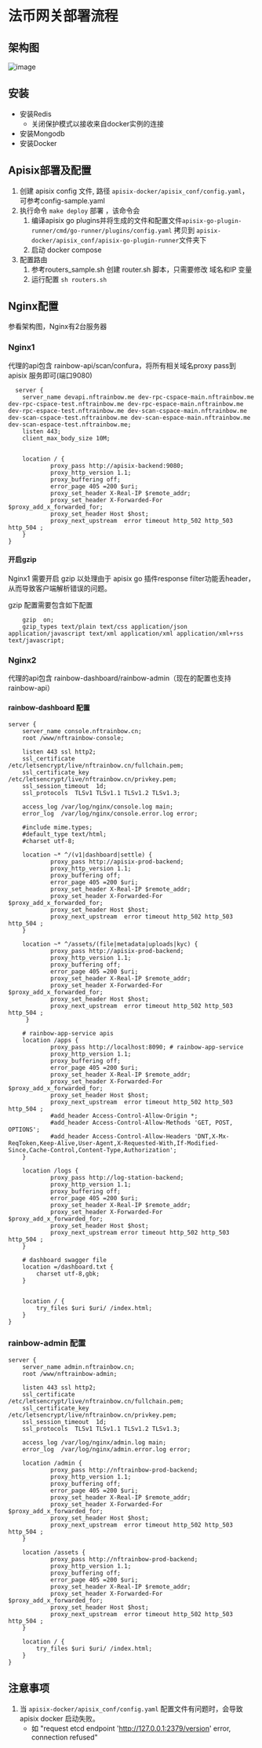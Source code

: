 # 法币网关部署流程

## 架构图

![image](/fiat-gateway.png)
## 安装
- 安装Redis
  - 关闭保护模式以接收来自docker实例的连接
- 安装Mongodb
- 安装Docker

## Apisix部署及配置
1. 创建 apisix config 文件, 路径 `apisix-docker/apisix_conf/config.yaml`，可参考config-sample.yaml
2. 执行命令 `make deploy` 部署 ，该命令会
   1. 编译apisix go plugins并将生成的文件和配置文件`apisix-go-plugin-runner/cmd/go-runner/plugins/config.yaml` 拷贝到 `apisix-docker/apisix_conf/apisix-go-plugin-runner`文件夹下
   2. 启动 docker compose
3. 配置路由
   1. 参考routers_sample.sh 创建 router.sh 脚本，只需要修改 域名和IP 变量
   2. 运行配置 `sh routers.sh`
   
## Nginx配置

参看架构图，Nginx有2台服务器

### Nginx1
代理的api包含 rainbow-api/scan/confura，将所有相关域名proxy pass到 apisix 服务即可(端口9080)
  
```nginx
  server {
    server_name devapi.nftrainbow.me dev-rpc-cspace-main.nftrainbow.me dev-rpc-cspace-test.nftrainbow.me dev-rpc-espace-main.nftrainbow.me dev-rpc-espace-test.nftrainbow.me dev-scan-cspace-main.nftrainbow.me dev-scan-cspace-test.nftrainbow.me dev-scan-espace-main.nftrainbow.me dev-scan-espace-test.nftrainbow.me;
    listen 443;
    client_max_body_size 10M;


    location / {
            proxy_pass http://apisix-backend:9080;
            proxy_http_version 1.1;
            proxy_buffering off;
            error_page 405 =200 $uri;
            proxy_set_header X-Real-IP $remote_addr;
            proxy_set_header X-Forwarded-For $proxy_add_x_forwarded_for;
            proxy_set_header Host $host;
            proxy_next_upstream  error timeout http_502 http_503 http_504 ;
    }
}
```

#### 开启gzip

Nginx1 需要开启 gzip 以处理由于 apisix go 插件response filter功能丢header，从而导致客户端解析错误的问题。

gzip 配置需要包含如下配置
```
    gzip  on;
    gzip_types text/plain text/css application/json application/javascript text/xml application/xml application/xml+rss text/javascript;
```

### Nginx2
代理的api包含 rainbow-dashboard/rainbow-admin（现在的配置也支持rainbow-api）

#### rainbow-dashboard 配置

```nginx
server {
    server_name console.nftrainbow.cn;
    root /www/nftrainbow-console;

    listen 443 ssl http2;
    ssl_certificate     /etc/letsencrypt/live/nftrainbow.cn/fullchain.pem;
    ssl_certificate_key  /etc/letsencrypt/live/nftrainbow.cn/privkey.pem;
    ssl_session_timeout  1d;
    ssl_protocols  TLSv1 TLSv1.1 TLSv1.2 TLSv1.3;

    access_log /var/log/nginx/console.log main;
    error_log  /var/log/nginx/console.error.log error;

    #include mime.types;
    #default_type text/html;
    #charset utf-8;

    location ~* ^/(v1|dashboard|settle) {
            proxy_pass http://apisix-prod-backend;
            proxy_http_version 1.1;
            proxy_buffering off;
            error_page 405 =200 $uri;
            proxy_set_header X-Real-IP $remote_addr;
            proxy_set_header X-Forwarded-For $proxy_add_x_forwarded_for;
            proxy_set_header Host $host;
            proxy_next_upstream  error timeout http_502 http_503 http_504 ;
    }

    location ~* ^/assets/(file|metadata|uploads|kyc) {
            proxy_pass http://apisix-prod-backend;
            proxy_http_version 1.1;
            proxy_buffering off;
            error_page 405 =200 $uri;
            proxy_set_header X-Real-IP $remote_addr;
            proxy_set_header X-Forwarded-For $proxy_add_x_forwarded_for;
            proxy_set_header Host $host;
            proxy_next_upstream  error timeout http_502 http_503 http_504 ;
     }

    # rainbow-app-service apis
    location /apps {
            proxy_pass http://localhost:8090; # rainbow-app-service
            proxy_http_version 1.1;
            proxy_buffering off;
            error_page 405 =200 $uri;
            proxy_set_header X-Real-IP $remote_addr;
            proxy_set_header X-Forwarded-For $proxy_add_x_forwarded_for;
            proxy_set_header Host $host;
            proxy_next_upstream  error timeout http_502 http_503 http_504 ;
            #add_header Access-Control-Allow-Origin *;
            #add_header Access-Control-Allow-Methods 'GET, POST, OPTIONS';
            #add_header Access-Control-Allow-Headers 'DNT,X-Mx-ReqToken,Keep-Alive,User-Agent,X-Requested-With,If-Modified-Since,Cache-Control,Content-Type,Authorization';
    }

    location /logs {
            proxy_pass http://log-station-backend;
            proxy_http_version 1.1;
            proxy_buffering off;
            error_page 405 =200 $uri;
            proxy_set_header X-Real-IP $remote_addr;
            proxy_set_header X-Forwarded-For $proxy_add_x_forwarded_for;
            proxy_set_header Host $host;
            proxy_next_upstream error timeout http_502 http_503 http_504 ;
    }

    # dashboard swagger file
    location =/dashboard.txt {
        charset utf-8,gbk;
    }


    location / {
        try_files $uri $uri/ /index.html;
    }
}
```
### rainbow-admin 配置
```nginx
server {
    server_name admin.nftrainbow.cn;
    root /www/nftrainbow-admin;

    listen 443 ssl http2;
    ssl_certificate     /etc/letsencrypt/live/nftrainbow.cn/fullchain.pem;
    ssl_certificate_key  /etc/letsencrypt/live/nftrainbow.cn/privkey.pem;
    ssl_session_timeout  1d;
    ssl_protocols  TLSv1 TLSv1.1 TLSv1.2 TLSv1.3;

    access_log /var/log/nginx/admin.log main;
    error_log  /var/log/nginx/admin.error.log error;

    location /admin {
            proxy_pass http://nftrainbow-prod-backend;
            proxy_http_version 1.1;
            proxy_buffering off;
            error_page 405 =200 $uri;
            proxy_set_header X-Real-IP $remote_addr;
            proxy_set_header X-Forwarded-For $proxy_add_x_forwarded_for;
            proxy_set_header Host $host;
            proxy_next_upstream  error timeout http_502 http_503 http_504 ;
    }

    location /assets {
            proxy_pass http://nftrainbow-prod-backend;
            proxy_http_version 1.1;
            proxy_buffering off;
            error_page 405 =200 $uri;
            proxy_set_header X-Real-IP $remote_addr;
            proxy_set_header X-Forwarded-For $proxy_add_x_forwarded_for;
            proxy_set_header Host $host;
            proxy_next_upstream  error timeout http_502 http_503 http_504 ;
    }

    location / {
        try_files $uri $uri/ /index.html;
    }
}
```



## 注意事项
1. 当 `apisix-docker/apisix_conf/config.yaml` 配置文件有问题时，会导致 apisix docker 启动失败。
   * 如 "request etcd endpoint 'http://127.0.0.1:2379/version' error, connection refused"
